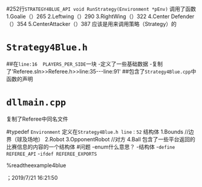 #252行`STRATEGY4BLUE_API void RunStrategy(Environment *pEnv)`
调用了函数
1.Goalie（）265
2.Leftwing（）290
3.RightWing（）322
4.Center Defender（）354
5.CenterAttacker（）387
应该是用来调用策略（Strategy）的
# `Strategy4Blue.h`
##在`line:16  PLAYERS_PER_SIDE`一块
-定义了一些基础数据
-复制了'Referee.sln>>Referee.h>>line:35---line:91'
##包含了`Strategy4Blue.cpp`中函数的声明
# `dllmain.cpp`
复制了Referee中同名文件

#typedef `Environment`
定义在`Strategy4Blue.h line：52`
结构体
1.Bounds //边界（球及场地）
2.Robot
3.OpponentRobot //对方
4.Ball
包含了一些平台返回的比赛信息的内容的一个结构体
#问题
-enum什么意思？
-结构体
-`define REFEREE_API`
-`ifdef REFEREE_EXPORTS`

%readtheexample4blue

；2019/7/21 16:21:50

